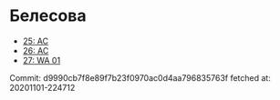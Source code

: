 # Белесова
- [25: AC](25.md)
- [26: AC](26.md)
- [27: WA 01](27.md)

Commit: d9990cb7f8e89f7b23f0970ac0d4aa796835763f
 fetched at: 20201101-224712
